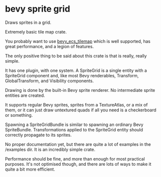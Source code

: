 # bevy sprite grid

Draws sprites in a grid.

Extremely basic tile map crate.

You probably want to use [bevy_ecs_tilemap](https://github.com/StarArawn/bevy_ecs_tilemap) which is well supported, has great performance, and a legion of features.

The only positive thing to be said about this crate is that is really, really simple.

It has one plugin, with one system. A SpriteGrid is a single entity with a SpriteGrid component and, like most Bevy renderables, Transform, GlobalTransform, and Visibility components.

Drawing is done by the built-in Bevy sprite renderer. No intermediate sprite entities are created.

It supports regular Bevy sprites, sprites from a TextureAtlas, or a mix of them, or it can just draw untextured quads if all you need is a checkerboard or something.

Spawning a SpriteGridBundle is similar to spawning an ordinary Bevy SpriteBundle. 
Transformations applied to the SpriteGrid entity should correctly propagate to its sprites.

No proper documentation yet, but there are quite a lot of examples in the /examples dir. It is an incredibly simple crate.

Performance should be fine, and more than enough for most practical purposes. It's not optimised though, and there are lots of ways to make it quite a bit more efficient.









